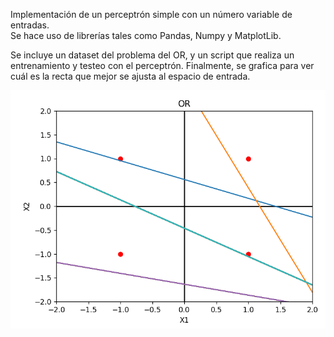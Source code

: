 Implementación de un perceptrón simple con un número variable de entradas. <br /> Se hace uso de librerías tales como Pandas, Numpy y MatplotLib.<br />

Se incluye un dataset del problema del OR, y un script que realiza un entrenamiento y testeo con el perceptrón. 
Finalmente, se grafica para ver cuál es la recta que mejor se ajusta al espacio de entrada.

![Image text](https://github.com/marcoscecotti/perceptronSimple/blob/main/datos/PruebaOR.png)
